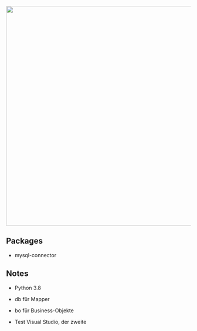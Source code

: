 <picture> 
    <img src="https://cdn.discordapp.com/attachments/698171365827674117/711565717312634900/unknown.png" width=600 >
</picture>

## Packages
- mysql-connector

## Notes
- Python 3.8

- db für Mapper
- bo für Business-Objekte 
- Test Visual Studio, der zweite
